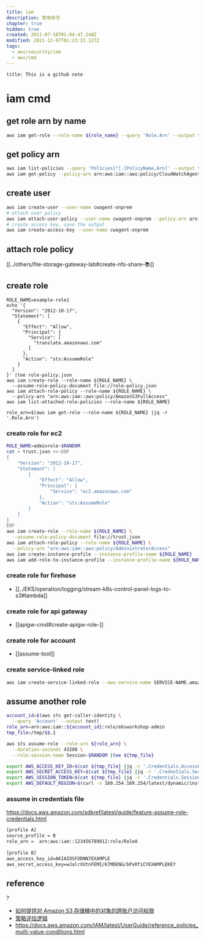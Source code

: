 ```yaml
---
title: iam
description: 常用命令
chapter: true
hidden: true
created: 2021-07-18T01:04:47.248Z
modified: 2021-12-07T01:23:23.127Z
tags:
  - aws/security/iam
  - aws/cmd
---
```


```ad-attention
title: This is a github note

```

# iam cmd

## get role arn by name

```sh
aws iam get-role --role-name ${role_name} --query 'Role.Arn' --output text
```

## get policy arn

```sh
aws iam list-policies --query 'Policies[*].[PolicyName,Arn]' --output text |grep CloudWatchAgentServerPolicy
aws iam get-policy --policy-arn arn:aws:iam::aws:policy/CloudWatchAgentServerPolicy
```

## create user 

```sh
aws iam create-user --user-name cwagent-onprem
# attach user policy
aws iam attach-user-policy --user-name cwagent-onprem --policy-arn arn:aws:iam::aws:policy/CloudWatchAgentServerPolicy
# create access key, save the output
aws iam create-access-key --user-name cwagent-onprem
```

## attach role policy

[[../others/file-storage-gateway-lab#create-nfs-share-📚]]

## create role

```shell
ROLE_NAME=example-role1
echo '{
  "Version": "2012-10-17",
  "Statement": [
    {
      "Effect": "Allow",
      "Principal": {
        "Service": [
          "translate.amazonaws.com"
        ]
      },
      "Action": "sts:AssumeRole"
    }
  ]
}' |tee role-policy.json
aws iam create-role --role-name ${ROLE_NAME} \
  --assume-role-policy-document file://role-policy.json
aws iam attach-role-policy --role-name ${ROLE_NAME} \
  --policy-arn "arn:aws:iam::aws:policy/AmazonS3FullAccess"
aws iam list-attached-role-policies --role-name ${ROLE_NAME}

role_arn=$(aws iam get-role --role-name ${ROLE_NAME} |jq -r '.Role.Arn')

```

### create role for ec2

```sh
ROLE_NAME=adminrole-$RANDOM
cat > trust.json <<-EOF
{
    "Version": "2012-10-17",
    "Statement": [
        {
            "Effect": "Allow",
            "Principal": {
                "Service": "ec2.amazonaws.com"
            },
            "Action": "sts:AssumeRole"
        }
    ]
}
EOF
aws iam create-role --role-name ${ROLE_NAME} \
  --assume-role-policy-document file://trust.json
aws iam attach-role-policy --role-name ${ROLE_NAME} \
  --policy-arn "arn:aws:iam::aws:policy/AdministratorAccess"
aws iam create-instance-profile --instance-profile-name ${ROLE_NAME}
aws iam add-role-to-instance-profile --instance-profile-name ${ROLE_NAME} --role-name ${ROLE_NAME}


```

### create role for firehose

- [[../EKS/operation/logging/stream-k8s-control-panel-logs-to-s3#lambda]]

### create role for api gateway

- [[apigw-cmd#create-apigw-role-]]


### create role for account

- [[assume-tool]]


### create service-linked role

```sh
aws iam create-service-linked-role --aws-service-name SERVICE-NAME.amazonaws.com
```

## assume another role

```sh
account_id=$(aws sts get-caller-identity \
  --query 'Account' --output text)
role_arn=arn:aws:iam::${account_id}:role/eksworkshop-admin
tmp_file=/tmp/$$.1

aws sts assume-role --role-arn ${role_arn} \
  --duration-seconds 43200 \
  --role-session-name Session-$RANDOM |tee ${tmp_file}

export AWS_ACCESS_KEY_ID=$(cat ${tmp_file} |jq -r '.Credentials.AccessKeyId' )
export AWS_SECRET_ACCESS_KEY=$(cat ${tmp_file} |jq -r '.Credentials.SecretAccessKey' )
export AWS_SESSION_TOKEN=$(cat ${tmp_file} |jq -r '.Credentials.SessionToken' )
export AWS_DEFAULT_REGION=$(curl -s 169.254.169.254/latest/dynamic/instance-identity/document | jq -r '.region')

```

### assume in credentials file

https://docs.aws.amazon.com/sdkref/latest/guide/feature-assume-role-credentials.html
```txt
[profile A]
source_profile = B
role_arn =  arn:aws:iam::123456789012:role/RoleA
                
[profile B]
aws_access_key_id=AKIAIOSFODNN7EXAMPLE
aws_secret_access_key=wJalrXUtnFEMI/K7MDENG/bPxRfiCYEXAMPLEKEY

```


## reference
?
- [如何提供对 Amazon S3 存储桶中的对象的跨账户访问权限](https://aws.amazon.com/cn/premiumsupport/knowledge-center/cross-account-access-s3/)
- [策略评估逻辑](https://docs.aws.amazon.com/zh_cn/IAM/latest/UserGuide/reference_policies_evaluation-logic.html)
- https://docs.aws.amazon.com/IAM/latest/UserGuide/reference_policies_multi-value-conditions.html




